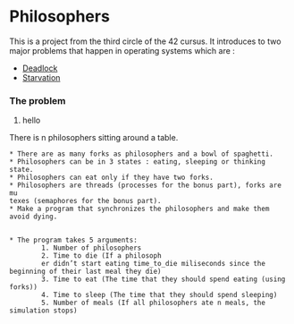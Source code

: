 # Philosophers

This is a project from the third circle of the 42 cursus. It introduces to two major problems that happen in operating systems which are :
- [Deadlock](https://www.geeksforgeeks.org/introduction-of-deadlock-in-operating-system/)
- [Starvation](https://en.wikipedia.org/wiki/Starvation_(computer_science))


### The problem
   1. hello
   
   There is n philosophers sitting around a table.
    
    
    
    
    * There are as many forks as philosophers and a bowl of spaghetti.
    * Philosophers can be in 3 states : eating, sleeping or thinking state.
    * Philosophers can eat only if they have two forks. 
    * Philosophers are threads (processes for the bonus part), forks are mu
    texes (semaphores for the bonus part).
    * Make a program that synchronizes the philosophers and make them avoid dying.
    
    
    * The program takes 5 arguments: 
            1. Number of philosophers
            2. Time to die (If a philosoph
            er didn’t start eating time_to_die miliseconds since the beginning of their last meal they die)
            3. Time to eat (The time that they should spend eating (using forks))
            4. Time to sleep (The time that they should spend sleeping)
            5. Number of meals (If all philosophers ate n meals, the simulation stops)


    
